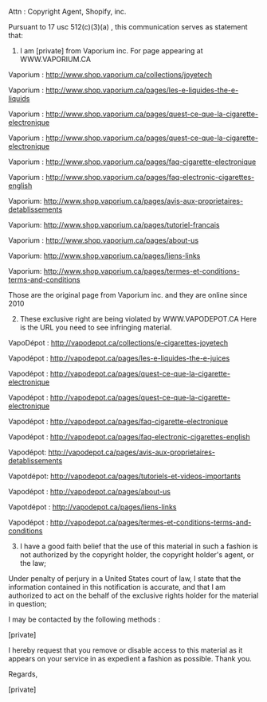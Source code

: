 Attn : Copyright Agent, Shopify, inc.


Pursuant to 17 usc 512(c)(3)(a) , this communication serves as statement that:

1.	I am [private] from Vaporium inc.  For page appearing at WWW.VAPORIUM.CA 

Vaporium :  http://www.shop.vaporium.ca/collections/joyetech

Vaporium : http://www.shop.vaporium.ca/pages/les-e-liquides-the-e-liquids

Vaporium : http://www.shop.vaporium.ca/pages/quest-ce-que-la-cigarette-electronique

Vaporium : http://www.shop.vaporium.ca/pages/quest-ce-que-la-cigarette-electronique

Vaporium : http://www.shop.vaporium.ca/pages/faq-cigarette-electronique

Vaporium : http://www.shop.vaporium.ca/pages/faq-electronic-cigarettes-english

Vaporium: http://www.shop.vaporium.ca/pages/avis-aux-proprietaires-detablissements

Vaporium: http://www.shop.vaporium.ca/pages/tutoriel-francais

Vaporium : http://www.shop.vaporium.ca/pages/about-us

Vaporium: http://www.shop.vaporium.ca/pages/liens-links

Vaporium: http://www.shop.vaporium.ca/pages/termes-et-conditions-terms-and-conditions

Those are the original page from Vaporium inc.  and they are online since 2010

2.	These exclusive right are being violated by WWW.VAPODEPOT.CA
Here is the URL you need to see infringing material.

VapoDépot :  http://vapodepot.ca/collections/e-cigarettes-joyetech

Vapodépot : http://vapodepot.ca/pages/les-e-liquides-the-e-juices 

Vapodépot : http://vapodepot.ca/pages/quest-ce-que-la-cigarette-electronique 

Vapodépot : http://vapodepot.ca/pages/quest-ce-que-la-cigarette-electronique

Vapodépot : http://vapodepot.ca/pages/faq-cigarette-electronique

Vapodépot : http://vapodepot.ca/pages/faq-electronic-cigarettes-english

Vapodépot: http://vapodepot.ca/pages/avis-aux-proprietaires-detablissements

Vapotdépot: http://vapodepot.ca/pages/tutoriels-et-videos-importants

Vapodépot : http://vapodepot.ca/pages/about-us  

Vapotdépot : http://vapodepot.ca/pages/liens-links 

Vapodépot : http://vapodepot.ca/pages/termes-et-conditions-terms-and-conditions


3. I have a good faith belief that the use of this material in such a fashion is not authorized by the copyright holder, the copyright holder's agent, or the law;

Under penalty of perjury in a United States court of law, I state that the information contained in this notification is accurate, and that I am authorized to act on the behalf of the exclusive rights holder for the material in question;

I may be contacted by the following methods :

[private]

I hereby request that you remove or disable access to this material as it appears on your service in as expedient a fashion as possible. Thank you.

Regards,

[private] 

